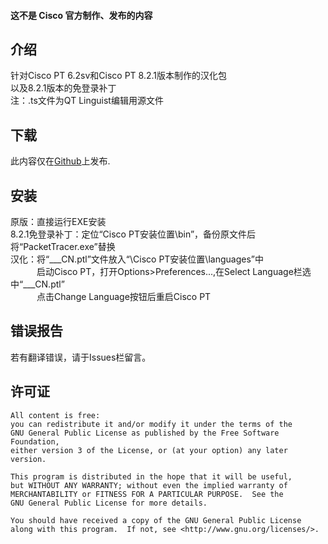 
#### 这不是 Cisco 官方制作、发布的内容

## 介绍

针对Cisco PT 6.2sv和Cisco PT 8.2.1版本制作的汉化包<br>
以及8.2.1版本的免登录补丁<br>
注：.ts文件为QT&nbsp;Linguist编辑用源文件

## 下载

此内容仅在[Github](https://github.com/Hu-Tao-0715/Cisco-PT_ZH-CN/releases)上发布.

## 安装

原版：直接运行EXE安装<br>
8.2.1免登录补丁：定位“Cisco&nbsp;PT安装位置\bin”，备份原文件后将“PacketTracer.exe”替换<br>
汉化：将“___CN.ptl”文件放入“\Cisco PT安装位置\languages”中<br>
&emsp;&emsp;&emsp;启动Cisco PT，打开Options>Preferences...,在Select Language栏选中“___CN.ptl”<br>
&emsp;&emsp;&emsp;点击Change Language按钮后重启Cisco PT

## 错误报告

若有翻译错误，请于Issues栏留言。

## 许可证

    All content is free:
    you can redistribute it and/or modify it under the terms of the
    GNU General Public License as published by the Free Software Foundation,
    either version 3 of the License, or (at your option) any later version.

    This program is distributed in the hope that it will be useful,
    but WITHOUT ANY WARRANTY; without even the implied warranty of
    MERCHANTABILITY or FITNESS FOR A PARTICULAR PURPOSE.  See the
    GNU General Public License for more details.

    You should have received a copy of the GNU General Public License
    along with this program.  If not, see <http://www.gnu.org/licenses/>.